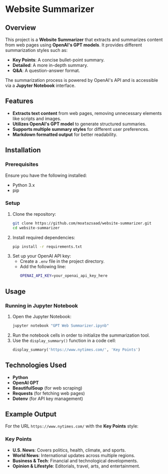 # Website Summarizer

## Overview
This project is a **Website Summarizer** that extracts and summarizes content from web pages using **OpenAI's GPT models**. It provides different summarization styles such as:
- **Key Points**: A concise bullet-point summary.
- **Detailed**: A more in-depth summary.
- **Q&A**: A question-answer format.

The summarization process is powered by OpenAI's API and is accessible via a **Jupyter Notebook** interface.

## Features
- **Extracts text content** from web pages, removing unnecessary elements like scripts and images.
- **Utilizes OpenAI's GPT model** to generate structured summaries.
- **Supports multiple summary styles** for different user preferences.
- **Markdown formatted output** for better readability.

## Installation
### Prerequisites
Ensure you have the following installed:
- Python 3.x
- pip

### Setup
1. Clone the repository:
   ```sh
   git clone https://github.com/moatazsaad/website-summarizer.git
   cd website-summarizer
   ```
2. Install required dependencies:
   ```sh
   pip install -r requirements.txt
   ```
3. Set up your OpenAI API key:
   - Create a `.env` file in the project directory.
   - Add the following line:
     ```sh
     OPENAI_API_KEY=your_openai_api_key_here
     ```

## Usage
### Running in Jupyter Notebook
1. Open the Jupyter Notebook:
   ```sh
   jupyter notebook "GPT Web Summarizer.ipynb"
   ```
2. Run the notebook cells in order to initialize the summarization tool.
3. Use the `display_summary()` function in a code cell:
   ```python
   display_summary('https://www.nytimes.com/', 'Key Points')
   ```

## Technologies Used
- **Python**
- **OpenAI GPT**
- **BeautifulSoup** (for web scraping)
- **Requests** (for fetching web pages)
- **Dotenv** (for API key management)

## Example Output
For the URL `https://www.nytimes.com/` with the **Key Points** style:

### Key Points
- **U.S. News**: Covers politics, health, climate, and sports.
- **World News**: International updates across multiple regions.
- **Business & Tech**: Financial and technological developments.
- **Opinion & Lifestyle**: Editorials, travel, arts, and entertainment.
